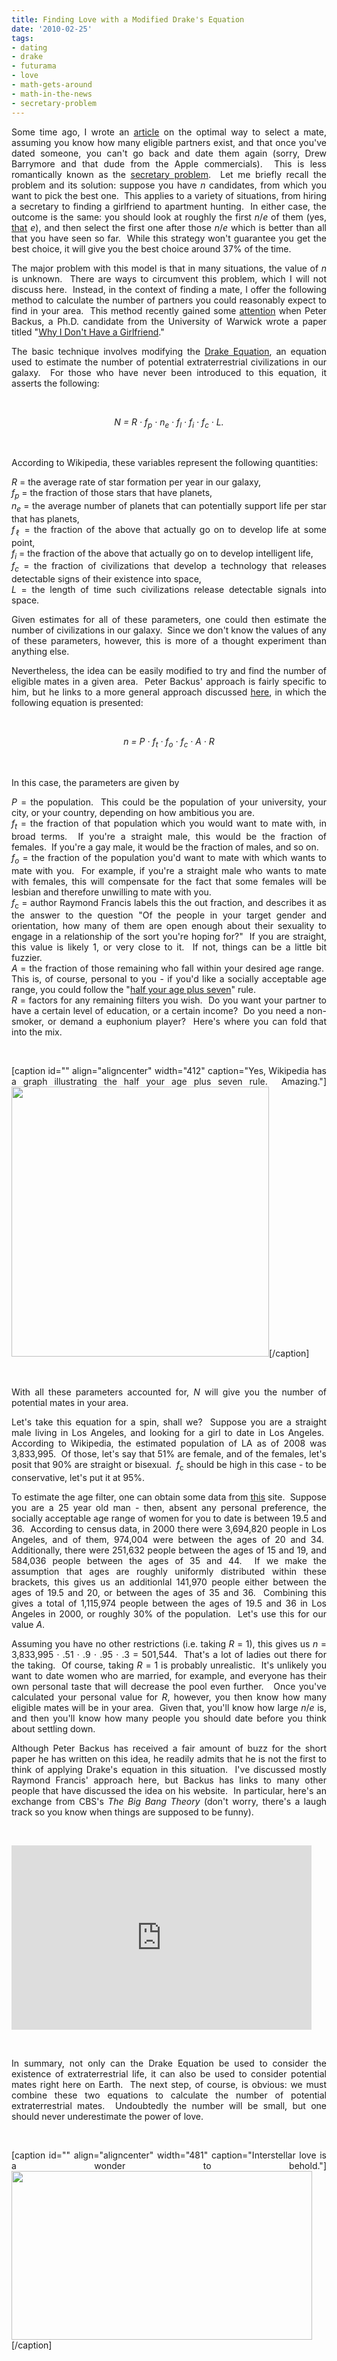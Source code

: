 ```yaml
---
title: Finding Love with a Modified Drake's Equation
date: '2010-02-25'
tags:
- dating
- drake
- futurama
- love
- math-gets-around
- math-in-the-news
- secretary-problem
---
```


<div style="text-align: justify;">
<p>Some time ago, I wrote an <a href="http://www.mathgoespop.com/2008/08/math-gets-around-dating.html">article</a> on the optimal way to select a mate, assuming you know how many eligible partners exist, and that once you've dated someone, you can't go back and date them again (sorry, Drew Barrymore and that dude from the Apple commercials).  This is less romantically known as the <a href="http://en.wikipedia.org/wiki/Secretary_problem">secretary problem</a>.  Let me briefly recall the problem and its solution: suppose you have <em>n </em>candidates, from which you want to pick the best one.  This applies to a variety of situations, from hiring a secretary to finding a girlfriend to apartment hunting.  In either case, the outcome is the same: you should look at roughly the first <em>n</em>/<em>e</em> of them (yes, <a href="http://www.mathgoespop.com/2010/01/e-day.html">that</a> <em>e</em>), and then select the first one after those <em>n</em>/<em>e</em> which is better than all that you have seen so far.  While this strategy won't guarantee you get the best choice, it will give you the best choice around 37% of the time.</p>
<p>The major problem with this model is that in many situations, the value of <em>n</em> is unknown.  There are ways to circumvent this problem, which I will not discuss here.  Instead, in the context of finding a mate, I offer the following method to calculate the number of partners you could reasonably expect to find in your area.  This method recently gained some <a href="http://www.foxcharlotte.com/dpps/news/dpgo-Peter-Backus-uses-math-to-explain-girlfriend-woes-fc-20100112_5537488">attention</a> when Peter Backus, a Ph.D. candidate from the University of Warwick wrote a paper titled "<a href="http://www2.warwick.ac.uk/fac/soc/economics/staff/phd_students/backus/girlfriend">Why I Don't Have a Girlfriend</a>."</p>
<p>The basic technique involves modifying the <a href="http://en.wikipedia.org/wiki/Drake_equation#Criticism">Drake Equation</a>, an equation used to estimate the number of potential extraterrestrial civilizations in our galaxy.  For those who have never been introduced to this equation, it asserts the following:</p>
<p><br class="spacer_" /></p>
<p style="text-align: center;"><em>N = R · f<sub>p</sub> · n<sub>e</sub> · f<sub>l</sub> · f<sub>i</sub> · f<sub>c</sub> · L.</em></p>
<p style="text-align: left;"> </p>
<p style="text-align: left;">According to Wikipedia, these variables represent the following quantities:</p>
<p><em>R</em> = the average rate of star formation per year in our galaxy,<br />
 <em>f</em><sub><em>p</em></sub> = the fraction of those stars that have planets,<br />
 <em>n</em><sub><em>e</em></sub> = the average number of planets that can potentially support life per star that has planets,<br />
 <em>f</em><sub>ℓ</sub> = the fraction of the above that actually go on to develop life at some point,<br />
 <em>f</em><sub><em>i</em></sub> = the fraction of the above that actually go on to develop intelligent life,<br />
 <em>f</em><sub><em>c</em></sub> = the fraction of civilizations that develop a technology that releases detectable signs of their existence into space,<br />
 <em>L</em> = the length of time such civilizations release detectable signals into space.</p>
<p>Given estimates for all of these parameters, one could then estimate the number of civilizations in our galaxy.  Since we don't know the values of any of these parameters, however, this is more of a thought experiment than anything else.</p>
<p>Nevertheless, the idea can be easily modified to try and find the number of eligible mates in a given area.  Peter Backus' approach is fairly specific to him, but he links to a more general approach discussed <a href="http://wolfstu.ca/LGM.html">here</a>, in which the following equation is presented:</p>
<p><br class="spacer_" /></p>
<p style="text-align: center;"><em>n = P · f<sub>t</sub> · f<sub>o</sub> · f<sub>c</sub> · A · R</em></p>
<p style="text-align: left;"> </p>
<p style="text-align: left;">In this case, the parameters are given by</p>
<p><em>P</em> = the population.  This could be the population of your university, your city, or your country, depending on how ambitious you are.<br />
 <em>f</em><sub><em>t</em></sub> = the fraction of that population which you would want to mate with, in broad terms.  If you're a straight male, this would be the fraction of females.  If you're a gay male, it would be the fraction of males, and so on.<br />
 <em>f</em><sub><em>o</em></sub> = the fraction of the population you'd want to mate with which wants to mate with you.  For example, if you're a straight male who wants to mate with females, this will compensate for the fact that some females will be lesbian and therefore unwilling to mate with you.<br />
 <em>f</em><sub>c</sub> = author Raymond Francis labels this the out fraction, and describes it as the answer to the question "Of the people in your target gender and orientation, how many of them are open enough about their sexuality to engage in a relationship of the sort you're hoping for?"  If you are straight, this value is likely 1, or very close to it.  If not, things can be a little bit fuzzier.<br />
 <em>A</em> = the fraction of those remaining who fall within your desired age range.  This is, of course, personal to you - if you'd like a socially acceptable age range, you could follow the "<a href="http://en.wikipedia.org/wiki/Age_disparity_in_sexual_relationships">half your age plus seven</a>" rule.<br />
 <em>R</em> = factors for any remaining filters you wish.  Do you want your partner to have a certain level of education, or a certain income?  Do you need a non-smoker, or demand a euphonium player?  Here's where you can fold that into the mix.</p>
<p><br class="spacer_" /></p>
<p>[caption id="" align="aligncenter" width="412" caption="Yes, Wikipedia has a graph illustrating the half your age plus seven rule.  Amazing."]<img src="http://upload.wikimedia.org/wikipedia/commons/thumb/1/17/Half-age-plus-seven-relationship-rule.svg/500px-Half-age-plus-seven-relationship-rule.svg.png" alt="" width="412" height="432" />[/caption]</p>
<p><br class="spacer_" /></p>
<p>With all these parameters accounted for, <em>N</em> will give you the number of potential mates in your area.</p>
<p>Let's take this equation for a spin, shall we?  Suppose you are a straight male living in Los Angeles, and looking for a girl to date in Los Angeles.  According to Wikipedia, the estimated population of LA as of 2008 was 3,833,995.  Of those, let's say that 51% are female, and of the females, let's posit that 90% are straight or bisexual.  <em>f</em><sub>c</sub> should be high in this case - to be conservative, let's put it at 95%.</p>
<p>To estimate the age filter, one can obtain some data from <a href="http://www.city-data.com/us-cities/The-West/Los-Angeles-Population-Profile.html">this</a> site.  Suppose you are a 25 year old man - then, absent any personal preference, the socially acceptable age range of women for you to date is between 19.5 and 36.  According to census data, in 2000 there were 3,694,820 people in Los Angeles, and of them, 974,004 were between the ages of 20 and 34.  Additionally, there were 251,632 people between the ages of 15 and 19, and 584,036 people between the ages of 35 and 44.  If we make the assumption that ages are roughly uniformly distributed within these brackets, this gives us an additionlal 141,970 people either between the ages of 19.5 and 20, or between the ages of 35 and 36.  Combining this gives a total of 1,115,974 people between the ages of 19.5 and 36 in Los Angeles in 2000, or roughly 30% of the population.  Let's use this for our value <em>A</em>.</p>
<p>Assuming you have no other restrictions (i.e. taking <em>R</em> = 1), this gives us <em>n</em> = 3,833,995 · .51 · .9 · .95 · .3 = 501,544.  That's a lot of ladies out there for the taking.  Of course, taking <em>R</em> = 1 is probably unrealistic.  It's unlikely you want to date women who are married, for example, and everyone has their own personal taste that will decrease the pool even further.   Once you've calculated your personal value for <em>R</em>, however, you then know how many eligible mates will be in your area.  Given that, you'll know how large <em>n</em>/<em>e</em> is, and then you'll know how many people you should date before you think about settling down.</p>
<p>Although Peter Backus has received a fair amount of buzz for the short paper he has written on this idea, he readily admits that he is not the first to think of applying Drake's equation in this situation.  I've discussed mostly Raymond Francis' approach here, but Backus has links to many other people that have discussed the idea on his website.  In particular, here's an exchange from CBS's <em>The Big Bang Theory</em> (don't worry, there's a laugh track so you know when things are supposed to be funny).</p>
<p><br class="spacer_" /></p>
<p><object classid="clsid:d27cdb6e-ae6d-11cf-96b8-444553540000" width="480" height="295" codebase="http://download.macromedia.com/pub/shockwave/cabs/flash/swflash.cab#version=6,0,40,0"><param name="allowFullScreen" value="true" /><param name="allowscriptaccess" value="always" /><param name="src" value="http://www.youtube.com/v/WSkPLBIU3R4&amp;hl=en_US&amp;fs=1&amp;" /><param name="allowfullscreen" value="true" /><embed type="application/x-shockwave-flash" width="480" height="295" src="http://www.youtube.com/v/WSkPLBIU3R4&amp;hl=en_US&amp;fs=1&amp;" allowscriptaccess="always" allowfullscreen="true"></embed></object></p>
<p><br class="spacer_" /></p>
<p>In summary, not only can the Drake Equation be used to consider the existence of extraterrestrial life, it can also be used to consider potential mates right here on Earth.  The next step, of course, is obvious: we must combine these two equations to calculate the number of potential extraterrestrial mates.  Undoubtedly the number will be small, but one should never underestimate the power of love.</p>
<p><br class="spacer_" /></p>
<p>[caption id="" align="aligncenter" width="481" caption="Interstellar love is a wonder to behold."]<a href="http://images2.fanpop.com/images/photos/4600000/Into-the-Wild-Green-Yonder-2009-futurama-4627683-1024-576.jpg"><img src="http://images2.fanpop.com/images/photos/4600000/Into-the-Wild-Green-Yonder-2009-futurama-4627683-1024-576.jpg" alt="" width="481" height="270" /></a>[/caption]</p>
<p><br class="spacer_" /></p>
</div>

